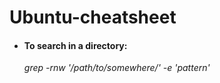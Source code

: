 # Ubuntu-cheatsheet

* #### To search in a directory: ####
  _grep -rnw '/path/to/somewhere/' -e 'pattern'_
